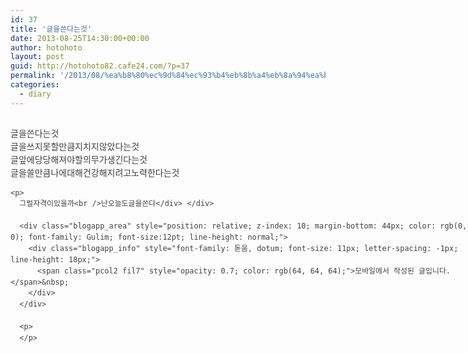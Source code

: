 ```yaml
---
id: 37
title: '글을쓴다는것'
date: 2013-08-25T14:30:00+00:00
author: hotohoto
layout: post
guid: http://hotohoto82.cafe24.com/?p=37
permalink: '/2013/08/%ea%b8%80%ec%9d%84%ec%93%b4%eb%8b%a4%eb%8a%94%ea%b2%83/'
categories:
  - diary
---
```



<div id="post-view40195885934" class="post-view pcol2 _param(2)" style="color: rgb(64, 64, 64); overflow-x: auto; overflow-y: hidden; width: 757px; position: relative; padding: 15px 0px; margin: 0px 0px 15px; clear: both; text-align: justify; line-height: 1.5; word-wrap: break-word;">
  <div align="left" style="line-height: 1.5;">
    글을쓴다는것<br />글을쓰지못할만큼지치지않았다는것<br />글앞에당당해져야할의무가생긴다는것<br />글을쓸만큼나에대해건강해지려고노력한다는것</p> 
    
    <p>
      그럴자격이있을까<br />난오늘도글을쓴다</div> </div> 
      
      <div class="blogapp_area" style="position: relative; z-index: 10; margin-bottom: 44px; color: rgb(0, 0, 0); font-family: Gulim; font-size:12pt; line-height: normal;">
        <div class="blogapp_info" style="font-family: 돋움, dotum; font-size: 11px; letter-spacing: -1px; line-height: 18px;">
          <span class="pcol2 fil7" style="opacity: 0.7; color: rgb(64, 64, 64);">모바일에서 작성된 글입니다.</span>&nbsp;
        </div>
      </div>
      
      <p>
      </p>